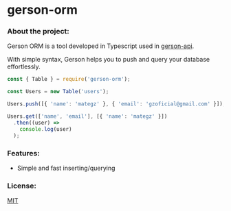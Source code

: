 # gerson-orm

### About the project:

Gerson ORM is a tool developed in Typescript used in [gerson-api](https://github.com/MateoGiraz/gerson-api).

With simple syntax, Gerson helps you to push and query your database effortlessly.


```js
const { Table } = require('gerson-orm');

const Users = new Table('users');

Users.push([{ 'name': 'mategz' }, { 'email': 'gzoficial@gmail.com' }]);

Users.get(['name', 'email'], [{ 'name': 'mategz' }])
  .then((user) =>
    console.log(user)
  );
```


### Features:
- Simple and fast inserting/querying

### License:
[MIT](https://github.com/MateoGiraz/gerson-orm/blob/develop/LICENSE)
